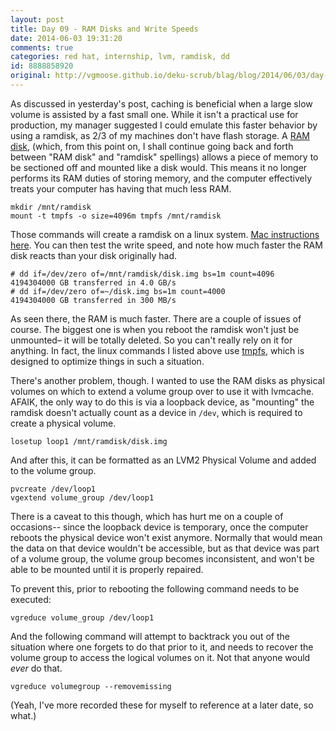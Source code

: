 ```yaml
---
layout: post
title: Day 09 - RAM Disks and Write Speeds
date: 2014-06-03 19:31:20
comments: true
categories: red hat, internship, lvm, ramdisk, dd
id: 8888858920
original: http://vgmoose.github.io/deku-scrub/blag/blog/2014/06/03/day-09-ram-disks-and-write-speeds/
---
```


As discussed in yesterday's post, caching is beneficial when a large slow volume is assisted by a fast small one. While it isn't a practical use for production, my manager suggested I could emulate this faster behavior by using a ramdisk, as 2/3 of my machines don't have flash storage. A [RAM disk](http://en.wikipedia.org/wiki/RAM_drive), (which, from this point on, I shall continue going back and forth between "RAM disk" and "ramdisk" spellings) allows a piece of memory to be sectioned off and mounted like a disk would. This means it no longer performs its RAM duties of storing memory, and the computer effectively treats your computer has having that much less RAM.

```
mkdir /mnt/ramdisk
mount -t tmpfs -o size=4096m tmpfs /mnt/ramdisk
```

Those commands will create a ramdisk on a linux system. [Mac instructions here](http://www.tekrevue.com/tip/how-to-create-a-4gbs-ram-disk-in-mac-os-x/). You can then test the write speed, and note how much faster the RAM disk reacts than your disk originally had.

```
# dd if=/dev/zero of=/mnt/ramdisk/disk.img bs=1m count=4096
4194304000 GB transferred in 4.0 GB/s
# dd if=/dev/zero of=~/disk.img bs=1m count=4000
4194304000 GB transferred in 300 MB/s
```

As seen there, the RAM is much faster. There are a couple of issues of course. The biggest one is when you reboot the ramdisk won't just be unmounted– it will be totally deleted. So you can't really rely on it for anything. In fact, the linux commands I listed above use [tmpfs](http://en.wikipedia.org/wiki/Tmpfs), which is designed to optimize things in such a situation.

There's another problem, though. I wanted to use the RAM disks as physical volumes on which to extend a volume group over to use it with lvmcache. AFAIK, the only way to do this is via a loopback device, as "mounting" the ramdisk doesn't actually count as a device in ```/dev```, which is required to create a physical volume.

```
losetup loop1 /mnt/ramdisk/disk.img
```

And after this, it can be formatted as an LVM2 Physical Volume and added to the volume group.

```
pvcreate /dev/loop1
vgextend volume_group /dev/loop1
```

There is a caveat to this though, which has hurt me on a couple of occasions-- since the loopback device is temporary, once the computer reboots the physical device won't exist anymore. Normally that would mean the data on that device wouldn't be accessible, but as that device was part of a volume group, the volume group becomes inconsistent, and won't be able to be mounted until it is properly repaired.

To prevent this, prior to rebooting the following command needs to be executed:

```
vgreduce volume_group /dev/loop1
```

And the following command will attempt to backtrack you out of the situation where one forgets to do that prior to it, and needs to recover the volume group to access the logical volumes on it. Not that anyone would *ever* do that. 

```
vgreduce volumegroup --removemissing
```

(Yeah, I've more recorded these for myself to reference at a later date, so what.)
